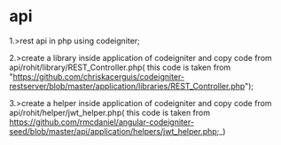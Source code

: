 # api

1.>rest api in php using codeigniter;

2.>create  a library inside application of codeigniter and copy code from api/rohit/library/REST_Controller.php( this code is taken from "https://github.com/chriskacerguis/codeigniter-restserver/blob/master/application/libraries/REST_Controller.php");

3.>create a helper inside application of codeigniter and copy code from api/rohit/helper/jwt_helper.php( this code is taken from https://github.com/rmcdaniel/angular-codeigniter-seed/blob/master/api/application/helpers/jwt_helper.php;_)
